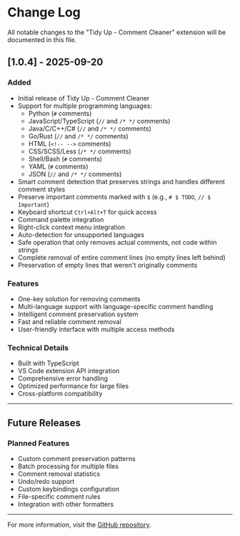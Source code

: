 # Change Log

All notable changes to the "Tidy Up - Comment Cleaner" extension will be documented in this file.

## [1.0.4] - 2025-09-20

### Added
- Initial release of Tidy Up - Comment Cleaner
- Support for multiple programming languages:
  - Python (`#` comments)
  - JavaScript/TypeScript (`//` and `/* */` comments)
  - Java/C/C++/C# (`//` and `/* */` comments)
  - Go/Rust (`//` and `/* */` comments)
  - HTML (`<!-- -->` comments)
  - CSS/SCSS/Less (`/* */` comments)
  - Shell/Bash (`#` comments)
  - YAML (`#` comments)
  - JSON (`//` and `/* */` comments)
- Smart comment detection that preserves strings and handles different comment styles
- Preserve important comments marked with `$` (e.g., `# $ TODO`, `// $ Important`)
- Keyboard shortcut `Ctrl+Alt+T` for quick access
- Command palette integration
- Right-click context menu integration
- Auto-detection for unsupported languages
- Safe operation that only removes actual comments, not code within strings
- Complete removal of entire comment lines (no empty lines left behind)
- Preservation of empty lines that weren't originally comments

### Features
- One-key solution for removing comments
- Multi-language support with language-specific comment handling
- Intelligent comment preservation system
- Fast and reliable comment removal
- User-friendly interface with multiple access methods

### Technical Details
- Built with TypeScript
- VS Code extension API integration
- Comprehensive error handling
- Optimized performance for large files
- Cross-platform compatibility

---

## Future Releases

### Planned Features
- Custom comment preservation patterns
- Batch processing for multiple files
- Comment removal statistics
- Undo/redo support
- Custom keybindings configuration
- File-specific comment rules
- Integration with other formatters

---

For more information, visit the [GitHub repository](https://github.com/SoumilB7/tidy-up).
